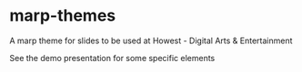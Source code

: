 # marp-themes

A marp theme for slides to be used at Howest - Digital Arts &amp; Entertainment

See the demo presentation for some specific elements
